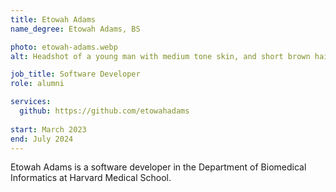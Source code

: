 ```yaml
---
title: Etowah Adams
name_degree: Etowah Adams, BS

photo: etowah-adams.webp
alt: Headshot of a young man with medium tone skin, and short brown hair offering a slight smile wearing a blue tee shirt in front of a solid-colored light background.

job_title: Software Developer
role: alumni

services:
  github: https://github.com/etowahadams
  
start: March 2023
end: July 2024
---
```

Etowah Adams is a software developer in the Department of Biomedical Informatics at Harvard Medical School.

